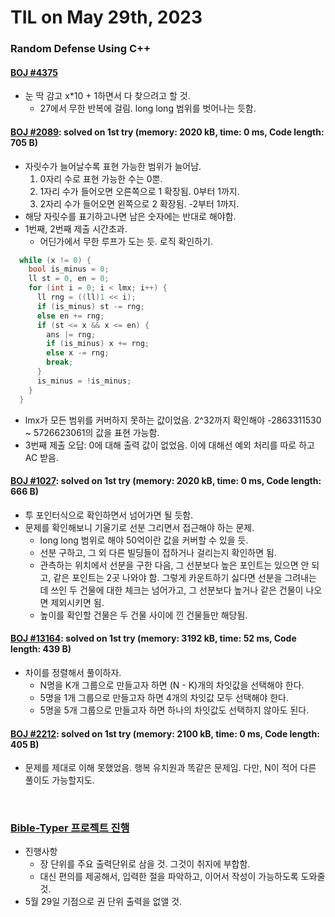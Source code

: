 # **TIL on May 29th, 2023**

### Random Defense Using C++
#### [BOJ #4375](/Problem%20Solving/boj/random%20defense/4375-05-29-2023.cpp)
* 눈 딱 감고 x*10 + 1하면서 다 찾으려고 할 것.
  - 27에서 무한 반복에 걸림. long long 범위를 벗어나는 듯함.

#### [BOJ #2089](/Problem%20Solving/boj/random%20defense/2089-05-29-2023.cpp): solved on 1st try (memory: 2020 kB, time: 0 ms, Code length: 705 B)
* 자릿수가 늘어날수록 표현 가능한 범위가 늘어남.
  1. 0자리 수로 표현 가능한 수는 0뿐.
  2. 1자리 수가 들어오면 오른쪽으로 1 확장됨. 0부터 1까지.
  3. 2자리 수가 들어오면 왼쪽으로 2 확장됨. -2부터 1까지.
* 해당 자릿수를 표기하고나면 남은 숫자에는 반대로 해야함.
* 1번째, 2번째 제출 시간초과.
  - 어딘가에서 무한 루프가 도는 듯. 로직 확인하기.

```cpp
  while (x != 0) {
    bool is_minus = 0;
    ll st = 0, en = 0;
    for (int i = 0; i < lmx; i++) {
      ll rng = ((ll)1 << i);
      if (is_minus) st -= rng;
      else en += rng;
      if (st <= x && x <= en) {
        ans |= rng;
        if (is_minus) x += rng;
        else x -= rng;
        break;
      }
      is_minus = !is_minus;
    }
  }
```

* lmx가 모든 범위를 커버하지 못하는 값이었음. 2^32까지 확인해야 -2863311530 ~ 5726623061의 값을 표현 가능함.
* 3번째 제출 오답: 0에 대해 출력 값이 없었음. 이에 대해선 예외 처리를 따로 하고 AC 받음.


#### [BOJ #1027](/Problem%20Solving/boj/random%20defense/1027-05-29-2023.cpp): solved on 1st try (memory: 2020 kB, time: 0 ms, Code length: 666 B)
* 투 포인터식으로 확인하면서 넘어가면 될 듯함.
* 문제를 확인해보니 기울기로 선분 그리면서 접근해야 하는 문제.
  - long long 범위로 해야 50억이란 값을 커버할 수 있을 듯.
  - 선분 구하고, 그 외 다른 빌딩들이 접하거나 걸리는지 확인하면 됨.
  - 관측하는 위치에서 선분을 구한 다음, 그 선분보다 높은 포인트는 있으면 안 되고, 같은 포인트는 2곳 나와야 함. 그렇게 카운트하기 싫다면 선분을 그려내는 데 쓰인 두 건물에 대한 체크는 넘어가고, 그 선분보다 높거나 같은 건물이 나오면 제외시키면 됨.
  - 높이를 확인할 건물은 두 건물 사이에 낀 건물들만 해당됨.

#### [BOJ #13164](/Problem%20Solving/boj/random%20defense/13164-05-29-2023.cpp): solved on 1st try (memory: 3192 kB, time: 52 ms, Code length: 439 B)
* 차이를 정렬해서 풀이하자.
  - N명을 K개 그룹으로 만들고자 하면 (N - K)개의 차잇값을 선택해야 한다.
  - 5명을 1개 그룹으로 만들고자 하면 4개의 차잇값 모두 선택해야 한다.
  - 5명을 5개 그룹으로 만들고자 하면 하나의 차잇값도 선택하지 않아도 된다.

#### [BOJ #2212](/Problem%20Solving/boj/random%20defense/2212-05-29-2023.cpp): solved on 1st try (memory: 2100 kB, time: 0 ms, Code length: 405 B)
* 문제를 제대로 이해 못했었음. 행복 유치원과 똑같은 문제임. 다만, N이 적어 다른 풀이도 가능할지도.

<br>

### [Bible-Typer 프로젝트 진행](https://github.com/neppiness/typer-bible)
* 진행사항
  - 장 단위를 주요 출력단위로 삼을 것. 그것이 취지에 부합함.
  - 대신 편의를 제공해서, 입력한 절을 파악하고, 이어서 작성이 가능하도록 도와줄 것.
* 5월 29일 기점으로 권 단위 출력을 없앨 것.